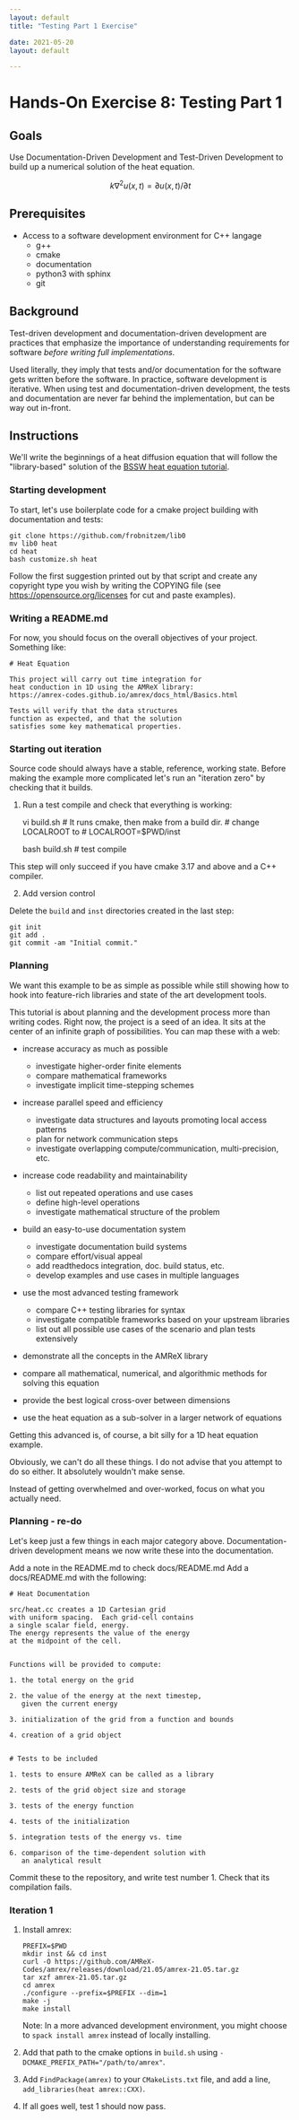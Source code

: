 ```yaml
---
layout: default
title: "Testing Part 1 Exercise"

date: 2021-05-20
layout: default

---
```


# Hands-On Exercise 8: Testing Part 1

## Goals
Use Documentation-Driven Development and Test-Driven Development
to build up a numerical solution of the heat equation.

$$
k \nabla^2 u(x,t) = \partial u(x,t) / \partial t
$$

## Prerequisites

* Access to a software development environment for C++ langage
  * g++
  * cmake
  * documentation
  * python3 with sphinx
  * git


## Background

Test-driven development and documentation-driven development are practices
that emphasize the importance of understanding requirements for software
*before writing full implementations*.

Used literally, they imply that tests and/or documentation for the software
gets written before the software.  In practice, software development is iterative.
When using test and documentation-driven development, the tests and documentation
are never far behind the implementation, but can be way out in-front.


## Instructions

We'll write the beginnings of a heat diffusion equation that will
follow the "library-based" solution of the
[BSSW heat equation tutorial](https://github.com/betterscientificsoftware/hello-heat-equation).

### Starting development

To start, let's use boilerplate code for a cmake project
building with documentation and tests:

    git clone https://github.com/frobnitzem/lib0
    mv lib0 heat
    cd heat
    bash customize.sh heat


Follow the first suggestion printed out by that script and create any
copyright type you wish by writing the COPYING file
(see https://opensource.org/licenses for cut and paste examples).


### Writing a README.md

For now, you should focus on the overall objectives of
your project.  Something like:

    # Heat Equation
    
    This project will carry out time integration for
    heat conduction in 1D using the AMReX library:
    https://amrex-codes.github.io/amrex/docs_html/Basics.html

    Tests will verify that the data structures
    function as expected, and that the solution
    satisfies some key mathematical properties.


### Starting out iteration

Source code should always have a stable, reference,
working state.  Before making the example more complicated
let's run an "iteration zero" by checking that it builds.

1. Run a test compile and check that everything is working:

    vi build.sh   # It runs cmake, then make from a build dir.
                  # change LOCALROOT to
                  # LOCALROOT=$PWD/inst

    bash build.sh # test compile

This step will only succeed if you have cmake 3.17 and above
and a C++ compiler.


2. Add version control

Delete the `build` and `inst` directories created in the last step:

    git init
    git add .
    git commit -am "Initial commit."


### Planning

We want this example to be as simple as possible while still
showing how to hook into feature-rich libraries and state
of the art development tools.

This tutorial is about planning and the development
process more than writing codes.  Right now, the project
is a seed of an idea.  It sits at the center of an
infinite graph of possibilities.  You can
map these with a web:

* increase accuracy as much as possible
  - investigate higher-order finite elements
  - compare mathematical frameworks
  - investigate implicit time-stepping schemes
  
* increase parallel speed and efficiency
  - investigate data structures and layouts promoting local access patterns
  - plan for network communication steps
  - investigate overlapping compute/communication, multi-precision, etc.

* increase code readability and maintainability
  - list out repeated operations and use cases
  - define high-level operations
  - investigate mathematical structure of the problem

* build an easy-to-use documentation system
  - investigate documentation build systems
  - compare effort/visual appeal
  - add readthedocs integration, doc. build status, etc.
  - develop examples and use cases in multiple languages

* use the most advanced testing framework
  - compare C++ testing libraries for syntax
  - investigate compatible frameworks based on your upstream libraries
  - list out all possible use cases of the scenario and plan tests extensively

* demonstrate all the concepts in the AMReX library

* compare all mathematical, numerical, and algorithmic methods for solving this equation

* provide the best logical cross-over between dimensions

* use the heat equation as a sub-solver in a larger network of equations


Getting this advanced is, of course, a bit silly
for a 1D heat equation example.

Obviously, we can't do all these things.
I do not advise that you attempt to do so either.
It absolutely wouldn't make sense.

Instead of getting overwhelmed and over-worked,
focus on what you actually need.

### Planning - re-do

Let's keep just a few things in each major category above.
Documentation-driven development means we now write these into the
documentation.

Add a note in the README.md to check docs/README.md
Add a docs/README.md with the following:

    # Heat Documentation

    src/heat.cc creates a 1D Cartesian grid
    with uniform spacing.  Each grid-cell contains
    a single scalar field, energy.
    The energy represents the value of the energy
    at the midpoint of the cell.
 
   
    Functions will be provided to compute:

    1. the total energy on the grid

    2. the value of the energy at the next timestep,
       given the current energy

    3. initialization of the grid from a function and bounds

    4. creation of a grid object


    # Tests to be included

    1. tests to ensure AMReX can be called as a library

    2. tests of the grid object size and storage

    3. tests of the energy function

    4. tests of the initialization

    5. integration tests of the energy vs. time

    6. comparison of the time-dependent solution with
       an analytical result

Commit these to the repository, and write test number 1.
Check that its compilation fails.


### Iteration 1

1. Install amrex:

   ```
   PREFIX=$PWD
   mkdir inst && cd inst
   curl -O https://github.com/AMReX-Codes/amrex/releases/download/21.05/amrex-21.05.tar.gz
   tar xzf amrex-21.05.tar.gz
   cd amrex
   ./configure --prefix=$PREFIX --dim=1
   make -j
   make install
   ```

   Note: In a more advanced development environment, you might
   choose to `spack install amrex` instead of locally installing.

2. Add that path to the cmake options in `build.sh` using
   `-DCMAKE_PREFIX_PATH="/path/to/amrex"`.

3. Add `FindPackage(amrex)` to your `CMakeLists.txt` file,
   and add a line, `add_libraries(heat amrex::CXX)`.

4. If all goes well, test 1 should now pass.

